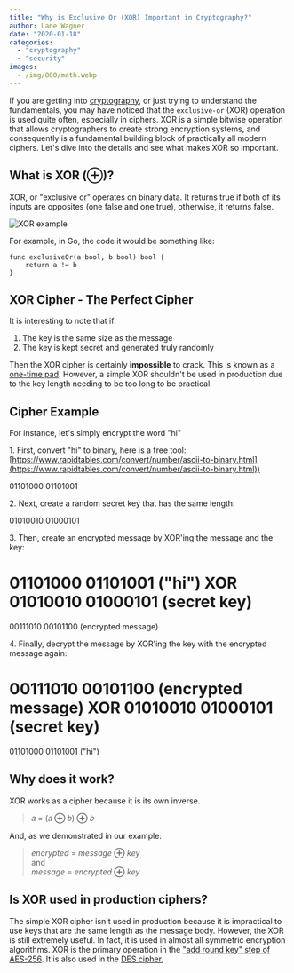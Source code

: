 ```yaml
---
title: "Why is Exclusive Or (XOR) Important in Cryptography?"
author: Lane Wagner
date: "2020-01-18"
categories: 
  - "cryptography"
  - "security"
images:
  - /img/800/math.webp
---
```


If you are getting into [cryptography](/cryptography/what-is-cryptography/), or just trying to understand the fundamentals, you may have noticed that the `exclusive-or` (XOR) operation is used quite often, especially in ciphers. XOR is a simple bitwise operation that allows cryptographers to create strong encryption systems, and consequently is a fundamental building block of practically all modern ciphers. Let's dive into the details and see what makes XOR so important.

## What is XOR (**⊕**)?

XOR, or "exclusive or" operates on binary data. It returns true if both of its inputs are opposites (one false and one true), otherwise, it returns false.

![XOR example](/img/800/Screenshot-from-2019-08-04-12-01-49.png)

For example, in Go, the code it would be something like:

```
func exclusiveOr(a bool, b bool) bool {
	return a != b
}
```

## XOR Cipher - The Perfect Cipher

It is interesting to note that if:

1. The key is the same size as the message
2. The key is kept secret and generated truly randomly

Then the XOR cipher is certainly **impossible** to crack. This is known as a [one-time pad](https://en.wikipedia.org/wiki/One-time_pad). However, a simple XOR shouldn't be used in production due to the key length needing to be too long to be practical.

## Cipher Example

For instance, let's simply encrypt the word "hi"

1\. First, convert "hi" to binary, here is a free tool: [https://www.rapidtables.com/convert/number/ascii-to-binary.html](https://www.rapidtables.com/convert/number/ascii-to-binary.html))

01101000 01101001

2\. Next, create a random secret key that has the same length:

01010010 01000101

3\. Then, create an encrypted message by XOR'ing the message and the key:

01101000 01101001 ("hi")
XOR
01010010 01000101 (secret key)
=
00111010 00101100 (encrypted message)

4\. Finally, decrypt the message by XOR'ing the key with the encrypted message again:

00111010 00101100 (encrypted message)
XOR
01010010 01000101 (secret key)
=
01101000 01101001 ("hi")

## Why does it work?

XOR works as a cipher because it is its own inverse.

> 𝑎 = (𝑎 **⊕** 𝑏) **⊕** 𝑏

And, as we demonstrated in our example:

> _encrypted_ = _message_ **⊕** _key_  
> and  
> _message_ = _encrypted_ **⊕** _key_

## Is XOR used in production ciphers?

The simple XOR cipher isn't used in production because it is impractical to use keys that are the same length as the message body. However, the XOR is still extremely useful. In fact, it is used in almost all symmetric encryption algorithms. XOR is the primary operation in the ["add round key" step of AES-256](/cryptography/aes-256-cipher/). It is also used in the [DES cipher.](http://page.math.tu-berlin.de/~kant/teaching/hess/krypto-ws2006/des.htm)
